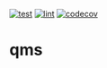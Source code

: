 [![test](https://github.com/Blinkuu/qms/actions/workflows/test.yml/badge.svg)](https://github.com/Blinkuu/qms/actions/workflows/test.yml)
[![lint](https://github.com/Blinkuu/qms/actions/workflows/lint.yml/badge.svg)](https://github.com/Blinkuu/qms/actions/workflows/lint.yml)
[![codecov](https://codecov.io/gh/Blinkuu/qms/branch/main/graph/badge.svg?token=73nMinG7d9)](https://codecov.io/gh/Blinkuu/qms)
# qms
